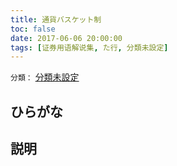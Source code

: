 ```yaml
---
title: 通貨バスケット制
toc: false
date: 2017-06-06 20:00:00
tags: [证券用语解说集, た行, 分類未設定]
---
```


`分類：` [分類未設定](/tags/分類未設定/)

## ひらがな



## 説明

